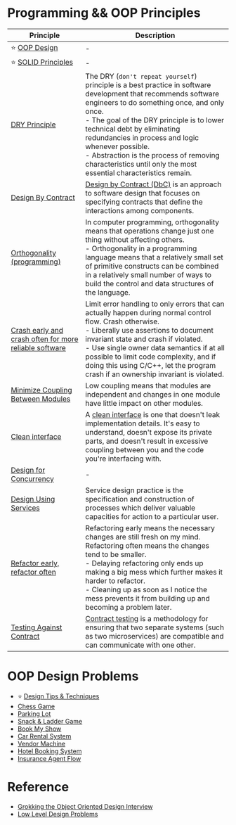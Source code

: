 # Programming && OOP Principles

| Principle                                                                                                                                                        | Description                                                                                                                                                                                                                                                                                                                                                                                                          |
|------------------------------------------------------------------------------------------------------------------------------------------------------------------|----------------------------------------------------------------------------------------------------------------------------------------------------------------------------------------------------------------------------------------------------------------------------------------------------------------------------------------------------------------------------------------------------------------------|
| :star: [OOP Design](OOP.md)                                                                                                                                      | -                                                                                                                                                                                                                                                                                                                                                                                                                    |
| :star: [SOLID Principles](SOLID.md)                                                                                                                              | -                                                                                                                                                                                                                                                                                                                                                                                                                    |
| [DRY Principle](https://en.wikipedia.org/wiki/Don%27t_repeat_yourself)                                                                                           | The DRY (`don't repeat yourself`) principle is a best practice in software development that recommends software engineers to do something once, and only once.<br/>- The goal of the DRY principle is to lower technical debt by eliminating redundancies in process and logic whenever possible.<br/>- Abstraction is the process of removing characteristics until only the most essential characteristics remain. |
| [Design By Contract](https://www.leadingagile.com/2018/05/design-by-contract-part-one/)                                                                          | [Design by Contract (DbC)](https://www.leadingagile.com/2018/05/design-by-contract-part-one/) is an approach to software design that focuses on specifying contracts that define the interactions among components.                                                                                                                                                                                                  |
| [Orthogonality (programming)](https://www.baeldung.com/cs/orthogonality-cs-programming-languages-software-databases)                                             | In computer programming, orthogonality means that operations change just one thing without affecting others.<br/>- Orthogonality in a programming language means that a relatively small set of primitive constructs can be combined in a relatively small number of ways to build the control and data structures of the language.                                                                                  |
| [Crash early and crash often for more reliable software](https://medium.com/@mattklein123/crash-early-and-crash-often-for-more-reliable-software-597738dd21c5)   | Limit error handling to only errors that can actually happen during normal control flow. Crash otherwise.<br/>- Liberally use assertions to document invariant state and crash if violated.<br/>- Use single owner data semantics if at all possible to limit code complexity, and if doing this using C/C++, let the program crash if an ownership invariant is violated.                                           |
| [Minimize Coupling Between Modules](https://www.geeksforgeeks.org/software-engineering-coupling-and-cohesion/)                                                   | Low coupling means that modules are independent and changes in one module have little impact on other modules.                                                                                                                                                                                                                                                                                                       |
| [Clean interface](https://stackoverflow.com/questions/2339048/guidelines-for-designing-clean-interface)                                                          | A [clean interface](https://stackoverflow.com/questions/2339048/guidelines-for-designing-clean-interface) is one that doesn't leak implementation details. It's easy to understand, doesn't expose its private parts, and doesn't result in excessive coupling between you and the code you're interfacing with.                                                                                                     |
| [Design for Concurrency](https://www.baeldung.com/concurrency-principles-patterns)                                                                               | -                                                                                                                                                                                                                                                                                                                                                                                                                    |
| [Design Using Services](https://en.wikipedia.org/wiki/Service_design)                                                                                            | Service design practice is the specification and construction of processes which deliver valuable capacities for action to a particular user.                                                                                                                                                                                                                                                                        |
| [Refactor early, refactor often](https://stackoverflow.com/questions/140677/how-often-should-you-refactor)                                                       | Refactoring early means the necessary changes are still fresh on my mind. Refactoring often means the changes tend to be smaller.<br/>- Delaying refactoring only ends up making a big mess which further makes it harder to refactor.<br/>- Cleaning up as soon as I notice the mess prevents it from building up and becoming a problem later.                                                                     |
| [Testing Against Contract](https://pactflow.io/blog/what-is-contract-testing/)                                                                                   | [Contract testing](https://pactflow.io/blog/what-is-contract-testing/) is a methodology for ensuring that two separate systems (such as two microservices) are compatible and can communicate with one other.                                                                                                                                                                                                                                                              |

# OOP Design Problems
- :star: [Design Tips & Techniques](TipsAndTechniques.md)
- [Chess Game](OOPDesignProblems/ChessGame)
- [Parking Lot](OOPDesignProblems/ParkingLot)
- [Snack & Ladder Game](OOPDesignProblems/SnackAndLadderGame)
- [Book My Show](OOPDesignProblems/BookMyShow)
- [Car Rental System](OOPDesignProblems/CarRentalSystem)
- [Vendor Machine](OOPDesignProblems/VendingMachine)
- [Hotel Booking System](OOPDesignProblems/HotelBookingSystem)
- [Insurance Agent Flow](OOPDesignProblems/Others/InsuranceAgentFlow.md)

# Reference
- [Grokking the Object Oriented Design Interview](https://www.educative.io/courses/grokking-the-object-oriented-design-interview)
- [Low Level Design Problems](https://github.com/prasadgujar/low-level-design-primer/blob/master/solutions.md)